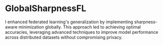 # GlobalSharpnessFL
I enhanced federated learning's generalization by implementing sharpness-aware minimization globally. This approach led to achieving optimal accuracies, leveraging advanced techniques to improve model performance across distributed datasets without compromising privacy.
